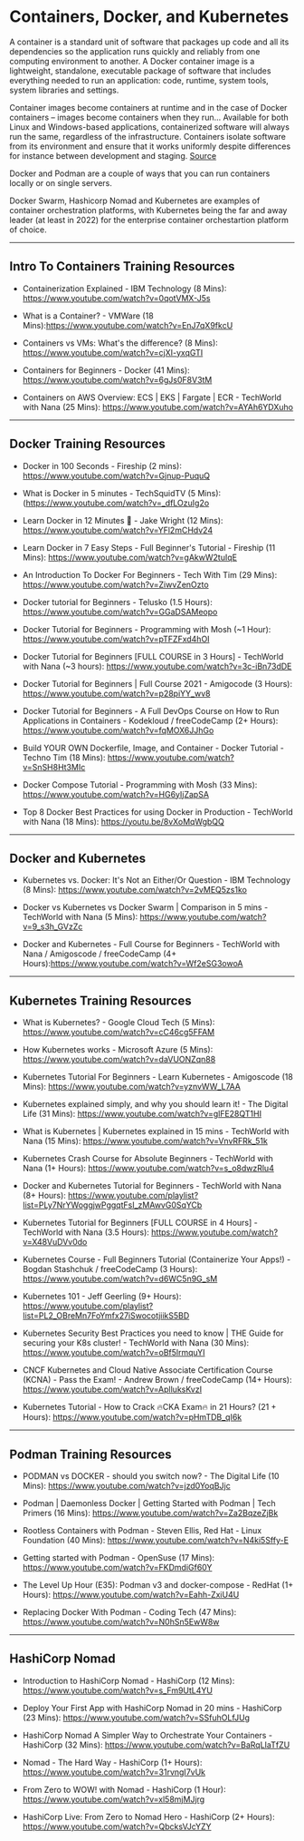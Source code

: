 # Containers, Docker, and Kubernetes

A container is a standard unit of software that packages up code and all its dependencies so the application runs quickly and reliably from one computing environment to another. A Docker container image is a lightweight, standalone, executable package of software that includes everything needed to run an application: code, runtime, system tools, system libraries and settings.

Container images become containers at runtime and in the case of Docker containers – images become containers when they run... Available for both Linux and Windows-based applications, containerized software will always run the same, regardless of the infrastructure. Containers isolate software from its environment and ensure that it works uniformly despite differences for instance between development and staging. [Source](https://www.docker.com/resources/what-container/)

Docker and Podman are a couple of ways that you can run containers locally or on single servers.

Docker Swarm, Hashicorp Nomad and Kubernetes are examples of container orchestration platforms, with Kubernetes being the far and away leader (at least in 2022) for the enterprise container orchestartion platform of choice.

---

## Intro To Containers Training Resources

- Containerization Explained - IBM Technology (8 Mins): https://www.youtube.com/watch?v=0qotVMX-J5s

- What is a Container? - VMWare (18 Mins):https://www.youtube.com/watch?v=EnJ7qX9fkcU

- Containers vs VMs: What's the difference? (8 Mins): https://www.youtube.com/watch?v=cjXI-yxqGTI

- Containers for Beginners - Docker (41 Mins): https://www.youtube.com/watch?v=6gJs0F8V3tM

- Containers on AWS Overview: ECS | EKS | Fargate | ECR - TechWorld with Nana (25 Mins): https://www.youtube.com/watch?v=AYAh6YDXuho

---

## Docker Training Resources

- Docker in 100 Seconds - Fireship (2 mins): https://www.youtube.com/watch?v=Gjnup-PuquQ

- What is Docker in 5 minutes - TechSquidTV (5 Mins): (https://www.youtube.com/watch?v=_dfLOzuIg2o

- Learn Docker in 12 Minutes 🐳 - Jake Wright (12 Mins): https://www.youtube.com/watch?v=YFl2mCHdv24

- Learn Docker in 7 Easy Steps - Full Beginner's Tutorial - Fireship (11 Mins): https://www.youtube.com/watch?v=gAkwW2tuIqE

- An Introduction To Docker For Beginners - Tech With Tim (29 Mins): https://www.youtube.com/watch?v=ZiwvZenOzto

- Docker tutorial for Beginners - Telusko (1.5 Hours): https://www.youtube.com/watch?v=GGaDSAMeopo

- Docker Tutorial for Beginners - Programming with Mosh (~1 Hour): https://www.youtube.com/watch?v=pTFZFxd4hOI

- Docker Tutorial for Beginners [FULL COURSE in 3 Hours] - TechWorld with Nana (~3 hours): https://www.youtube.com/watch?v=3c-iBn73dDE

- Docker Tutorial for Beginners | Full Course 2021 - Amigocode (3 Hours): https://www.youtube.com/watch?v=p28piYY_wv8

- Docker Tutorial for Beginners - A Full DevOps Course on How to Run Applications in Containers - Kodekloud / freeCodeCamp (2+ Hours): https://www.youtube.com/watch?v=fqMOX6JJhGo

- Build YOUR OWN Dockerfile, Image, and Container - Docker Tutorial - Techno Tim (18 Mins): https://www.youtube.com/watch?v=SnSH8Ht3MIc

- Docker Compose Tutorial - Programming with Mosh (33 Mins): https://www.youtube.com/watch?v=HG6yIjZapSA

- Top 8 Docker Best Practices for using Docker in Production - TechWorld with Nana (18 Mins): https://youtu.be/8vXoMqWgbQQ

---

## Docker and Kubernetes

- Kubernetes vs. Docker: It's Not an Either/Or Question - IBM Technology (8 Mins): https://www.youtube.com/watch?v=2vMEQ5zs1ko

- Docker vs Kubernetes vs Docker Swarm | Comparison in 5 mins - TechWorld with Nana (5 Mins): https://www.youtube.com/watch?v=9_s3h_GVzZc

- Docker and Kubernetes - Full Course for Beginners - TechWorld with Nana / Amigoscode / freeCodeCamp (4+ Hours):https://www.youtube.com/watch?v=Wf2eSG3owoA

---

## Kubernetes Training Resources

- What is Kubernetes? - Google Cloud Tech (5 Mins): https://www.youtube.com/watch?v=cC46cg5FFAM

- How Kubernetes works - Microsoft Azure (5 Mins): https://www.youtube.com/watch?v=daVUONZqn88

- Kubernetes Tutorial For Beginners - Learn Kubernetes - Amigoscode (18 Mins): https://www.youtube.com/watch?v=yznvWW_L7AA

- Kubernetes explained simply, and why you should learn it! - The Digital Life (31 Mins): https://www.youtube.com/watch?v=glFE28QT1HI

- What is Kubernetes | Kubernetes explained in 15 mins - TechWorld with Nana (15 Mins): https://www.youtube.com/watch?v=VnvRFRk_51k

- Kubernetes Crash Course for Absolute Beginners - TechWorld with Nana (1+ Hours): https://www.youtube.com/watch?v=s_o8dwzRlu4

- Docker and Kubernetes Tutorial for Beginners - TechWorld with Nana (8+ Hours): https://www.youtube.com/playlist?list=PLy7NrYWoggjwPggqtFsI_zMAwvG0SqYCb

- Kubernetes Tutorial for Beginners [FULL COURSE in 4 Hours] - TechWorld with Nana (3.5 Hours): https://www.youtube.com/watch?v=X48VuDVv0do

- Kubernetes Course - Full Beginners Tutorial (Containerize Your Apps!) - Bogdan Stashchuk / freeCodeCamp (3 Hours): https://www.youtube.com/watch?v=d6WC5n9G_sM

- Kubernetes 101 - Jeff Geerling (9+ Hours): https://www.youtube.com/playlist?list=PL2_OBreMn7FoYmfx27iSwocotjiikS5BD

- Kubernetes Security Best Practices you need to know | THE Guide for securing your K8s cluster! - TechWorld with Nana (30 Mins): https://www.youtube.com/watch?v=oBf5lrmquYI

- CNCF Kubernetes and Cloud Native Associate Certification Course (KCNA) - Pass the Exam! - Andrew Brown / freeCodeCamp (14+ Hours): https://www.youtube.com/watch?v=AplluksKvzI

- Kubernetes Tutorial - How to Crack 🔥CKA Exam🔥 in 21 Hours? (21 + Hours): https://www.youtube.com/watch?v=pHmTDB_qI6k

--- 

## Podman Training Resources

- PODMAN vs DOCKER - should you switch now? - The Digital Life (10 Mins): https://www.youtube.com/watch?v=jzd0YoqBJjc

- Podman | Daemonless Docker | Getting Started with Podman | Tech Primers (16 Mins): https://www.youtube.com/watch?v=Za2BqzeZjBk

- Rootless Containers with Podman - Steven Ellis, Red Hat - Linux Foundation (40 Mins): https://www.youtube.com/watch?v=N4ki5Sffy-E

- Getting started with Podman - OpenSuse (17 Mins): https://www.youtube.com/watch?v=FKDmdiGf60Y

- The Level Up Hour (E35): Podman v3 and docker-compose - RedHat (1+ Hours): https://www.youtube.com/watch?v=Eahh-ZxiU4U

- Replacing Docker With Podman - Coding Tech (47 Mins): https://www.youtube.com/watch?v=N0hSn5EwW8w

---

## HashiCorp Nomad

- Introduction to HashiCorp Nomad - HashiCorp (12 Mins): https://www.youtube.com/watch?v=s_Fm9UtL4YU

- Deploy Your First App with HashiCorp Nomad in 20 mins - HashiCorp (23 Mins): https://www.youtube.com/watch?v=SSfuhOLfJUg

- HashiCorp Nomad A Simpler Way to Orchestrate Your Containers - HashiCorp (32 Mins): https://www.youtube.com/watch?v=BaRqLIaTfZU

- Nomad - The Hard Way - HashiCorp (1+ Hours): https://www.youtube.com/watch?v=31rvngI7vUk

- From Zero to WOW! with Nomad - HashiCorp (1 Hour): https://www.youtube.com/watch?v=xl58mjMJjrg

- HashiCorp Live: From Zero to Nomad Hero - HashiCorp (2+ Hours): https://www.youtube.com/watch?v=QbcksVJcYZY